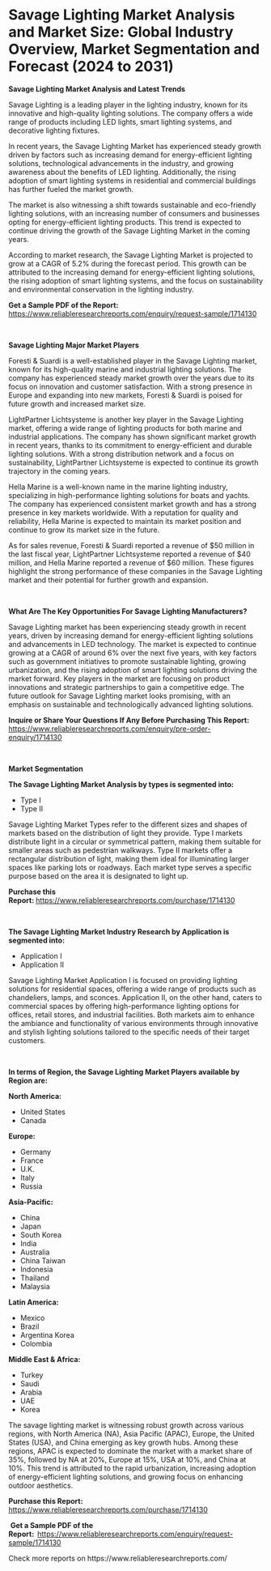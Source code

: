 <p><h1>Savage Lighting Market Analysis and Market Size: Global Industry Overview, Market Segmentation and Forecast (2024 to 2031)</h1></p><p><strong>Savage Lighting Market Analysis and Latest Trends</strong></p>
<p><p>Savage Lighting is a leading player in the lighting industry, known for its innovative and high-quality lighting solutions. The company offers a wide range of products including LED lights, smart lighting systems, and decorative lighting fixtures. </p><p>In recent years, the Savage Lighting Market has experienced steady growth driven by factors such as increasing demand for energy-efficient lighting solutions, technological advancements in the industry, and growing awareness about the benefits of LED lighting. Additionally, the rising adoption of smart lighting systems in residential and commercial buildings has further fueled the market growth.</p><p>The market is also witnessing a shift towards sustainable and eco-friendly lighting solutions, with an increasing number of consumers and businesses opting for energy-efficient lighting products. This trend is expected to continue driving the growth of the Savage Lighting Market in the coming years.</p><p>According to market research, the Savage Lighting Market is projected to grow at a CAGR of 5.2% during the forecast period. This growth can be attributed to the increasing demand for energy-efficient lighting solutions, the rising adoption of smart lighting systems, and the focus on sustainability and environmental conservation in the lighting industry.</p></p>
<p><strong>Get a Sample PDF of the Report:&nbsp;</strong> <a href="https://www.reliableresearchreports.com/enquiry/request-sample/1714130">https://www.reliableresearchreports.com/enquiry/request-sample/1714130</a></p>
<p>&nbsp;</p>
<p><strong>Savage Lighting Major Market Players</strong></p>
<p><p>Foresti & Suardi is a well-established player in the Savage Lighting market, known for its high-quality marine and industrial lighting solutions. The company has experienced steady market growth over the years due to its focus on innovation and customer satisfaction. With a strong presence in Europe and expanding into new markets, Foresti & Suardi is poised for future growth and increased market size.</p><p>LightPartner Lichtsysteme is another key player in the Savage Lighting market, offering a wide range of lighting products for both marine and industrial applications. The company has shown significant market growth in recent years, thanks to its commitment to energy-efficient and durable lighting solutions. With a strong distribution network and a focus on sustainability, LightPartner Lichtsysteme is expected to continue its growth trajectory in the coming years.</p><p>Hella Marine is a well-known name in the marine lighting industry, specializing in high-performance lighting solutions for boats and yachts. The company has experienced consistent market growth and has a strong presence in key markets worldwide. With a reputation for quality and reliability, Hella Marine is expected to maintain its market position and continue to grow its market size in the future.</p><p>As for sales revenue, Foresti & Suardi reported a revenue of $50 million in the last fiscal year, LightPartner Lichtsysteme reported a revenue of $40 million, and Hella Marine reported a revenue of $60 million. These figures highlight the strong performance of these companies in the Savage Lighting market and their potential for further growth and expansion.</p></p>
<p>&nbsp;</p>
<p><strong>What Are The Key Opportunities For Savage Lighting Manufacturers?</strong></p>
<p><p>Savage Lighting market has been experiencing steady growth in recent years, driven by increasing demand for energy-efficient lighting solutions and advancements in LED technology. The market is expected to continue growing at a CAGR of around 6% over the next five years, with key factors such as government initiatives to promote sustainable lighting, growing urbanization, and the rising adoption of smart lighting solutions driving the market forward. Key players in the market are focusing on product innovations and strategic partnerships to gain a competitive edge. The future outlook for Savage Lighting market looks promising, with an emphasis on sustainable and technologically advanced lighting solutions.</p></p>
<p><strong>Inquire or Share Your Questions If Any Before Purchasing This Report:</strong> <a href="https://www.reliableresearchreports.com/enquiry/pre-order-enquiry/1714130">https://www.reliableresearchreports.com/enquiry/pre-order-enquiry/1714130</a></p>
<p>&nbsp;</p>
<p><strong>Market Segmentation</strong></p>
<p><strong>The Savage Lighting Market Analysis by types is segmented into:</strong></p>
<p><ul><li>Type I</li><li>Type II</li></ul></p>
<p><p>Savage Lighting Market Types refer to the different sizes and shapes of markets based on the distribution of light they provide. Type I markets distribute light in a circular or symmetrical pattern, making them suitable for smaller areas such as pedestrian walkways. Type II markets offer a rectangular distribution of light, making them ideal for illuminating larger spaces like parking lots or roadways. Each market type serves a specific purpose based on the area it is designated to light up.</p></p>
<p><strong>Purchase this Report:&nbsp;</strong><a href="https://www.reliableresearchreports.com/purchase/1714130">https://www.reliableresearchreports.com/purchase/1714130</a></p>
<p>&nbsp;</p>
<p><strong>The Savage Lighting Market Industry Research by Application is segmented into:</strong></p>
<p><ul><li>Application I</li><li>Application II</li></ul></p>
<p><p>Savage Lighting Market Application I is focused on providing lighting solutions for residential spaces, offering a wide range of products such as chandeliers, lamps, and sconces. Application II, on the other hand, caters to commercial spaces by offering high-performance lighting options for offices, retail stores, and industrial facilities. Both markets aim to enhance the ambiance and functionality of various environments through innovative and stylish lighting solutions tailored to the specific needs of their target customers.</p></p>
<p>&nbsp;</p>
<p><strong>In terms of Region, the Savage Lighting Market Players available by Region are:</strong></p>
<p>
    <p> <strong> North America: </strong>
        <ul>
            <li>United States</li>
            <li>Canada</li>
        </ul>
        </p> 
    <p> <strong> Europe: </strong>
        <ul>
            <li>Germany</li>
            <li>France</li>
            <li>U.K.</li>
            <li>Italy</li>
            <li>Russia</li>
        </ul>
        </p> 
    <p> <strong> Asia-Pacific: </strong>
        <ul>
            <li>China</li>
            <li>Japan</li>
            <li>South Korea</li>
            <li>India</li>
            <li>Australia</li>
            <li>China Taiwan</li>
            <li>Indonesia</li>
            <li>Thailand</li>
            <li>Malaysia</li>
        </ul>
        </p> 
    <p> <strong> Latin America: </strong>
        <ul>
            <li>Mexico</li>
            <li>Brazil</li>
            <li>Argentina Korea</li>
            <li>Colombia</li>
        </ul>
        </p> 
    <p> <strong> Middle East & Africa: </strong>
        <ul>
            <li>Turkey</li>
            <li>Saudi</li>
            <li>Arabia</li>
            <li>UAE</li>
            <li>Korea</li>
        </ul>
    </p>
    </p>
<p><p>The savage lighting market is witnessing robust growth across various regions, with North America (NA), Asia Pacific (APAC), Europe, the United States (USA), and China emerging as key growth hubs. Among these regions, APAC is expected to dominate the market with a market share of 35%, followed by NA at 20%, Europe at 15%, USA at 10%, and China at 10%. This trend is attributed to the rapid urbanization, increasing adoption of energy-efficient lighting solutions, and growing focus on enhancing outdoor aesthetics.</p></p>
<p><strong>Purchase this Report: </strong><a href="https://www.reliableresearchreports.com/purchase/1714130">https://www.reliableresearchreports.com/purchase/1714130</a></p>
<p>&nbsp;<strong>Get a Sample PDF of the Report:&nbsp;&nbsp;</strong><a href="https://www.reliableresearchreports.com/enquiry/request-sample/1714130">https://www.reliableresearchreports.com/enquiry/request-sample/1714130</a></p>
<p><strong></strong></p>
<p>Check more reports on https://www.reliableresearchreports.com/</p>